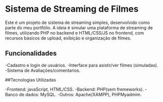 
# Sistema de Streaming de Filmes

Este é um projeto de sistema de streaming simples, desenvolvido como parte do meu portfólio. A ideia é simular uma plataforma de streaming de filmes, utilizando PHP no backend e HTML/CSS/JS no frontend, com recursos básicos de upload, exibição e organização de filmes.

## Funcionalidades

-Cadastro e login de usuários.
-Interface para asistir/ver filmes (simuladas).
-Sistema de Avaliações/comentarios.

##Tecnologias Utilizadas

-Frontend: javaScript, HTML/CSS.
-Backend: PHP(sem fremeworks).
-Banco de dados: MySQL.
-Outros: Apache(XAMPP), PHPMyadmim.
